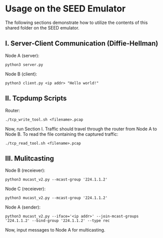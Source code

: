 # Usage on the SEED Emulator
The following sections demonstrate how to utilize the contents of this shared folder on the SEED emulator.
## I. Server-Client Communication (Diffie-Hellman)
Node A (server):
```
python3 server.py 
```
Node B (client):
```
python3 client.py <ip addr> "Hello world!"
```
## II. Tcpdump Scripts
Router:
```
./tcp_write_tool.sh <filename>.pcap
```
Now, run Section I. Traffic should travel through the router from Node A to Node B. 
To read the file containing the captured traffic:
```
./tcp_read_tool.sh <filename>.pcap
```
## III. Mulitcasting
Node B (receiever):
```
python3 mucast_v2.py --mcast-group '224.1.1.2'
```
Node C (receiever):
```
python3 mucast_v2.py --mcast-group '224.1.1.2'
```
Node A (sender):
```
python3 mucast_v2.py --iface='<ip addr>' --join-mcast-groups '224.1.1.2' --bind-group '224.1.1.2' --type rec
```
Now, input messages to Node A for multicasting. 
